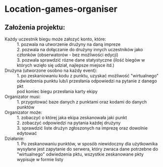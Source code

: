 # Location-games-organiser

## Założenia projektu:

<dl>
  <dt>Każdy uczestnik biegu może załozyć konto, które:</dt>
    <dd>1. pozwala na utworzenie drużyny na daną impreze</dd>
    <dd>2. pozwala na dołączanie do drużyny innych uczestników jako członków (obserwatorów - bez możliwości edycji)</dd>
    <dd>3. pozwala sprawdzić rózne dane statystyczne (ilość biegów w których wzięło się udział, najlepsze miejsce itd.)</dd>

  <dt> Drużyna (utworzone osobno na każdy event):</dt>
<dd>1. po zeskaniowaniu kodu z punktu, uzyskać możliwość "wirtualnego" odwiedzenia punktu lub/i przesłania odpowiedzi na pytanie z danego pkt </dd>
<dd> pod koniec biegu przesłania karty ekipy</dd>

<dt> Organizator musi: </dt>
<dd>1. przygotować baze danych z punktami oraz kodami do danych punktów</dd>

<dt> Organizator może: </dt>
<dd>1. zobaczyć o której jaka ekipa zeskanowała jaki punkt</dd>
<dd>2. zobaczyć odpowiedzi na pytania każdej drużyny</dd>
<dd>3. sprawdzić liste drużyn zgłoszonych na imprezę oraz dowolnie edytować</dd>


<dt> Działanie: </dt>
<dd>1. Po zeskanowaniu punktów, w sposób niewidoczny dla użytkownika wysyłane jest zapytanie do serwera, który zwraca dane potrzebne do "wirtualnego" odwiedzenia pktu, wszystkie zeskanowane pkty wypisuje w formie listy</dd>
</dl>
